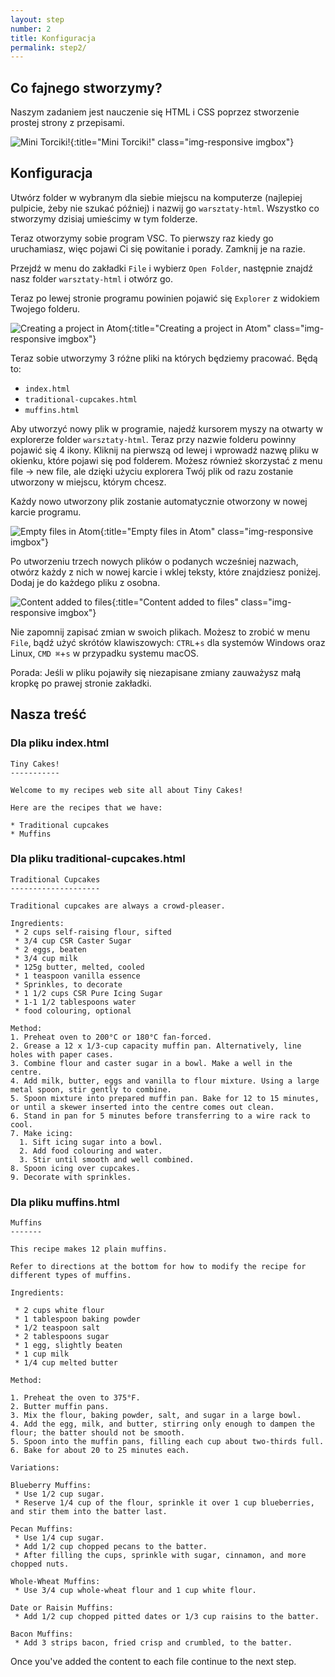 ```yaml
---
layout: step
number: 2
title: Konfiguracja
permalink: step2/
---
```


## Co fajnego stworzymy?

Naszym zadaniem jest nauczenie się HTML i CSS poprzez stworzenie prostej strony z przepisami.

![Mini Torciki!](../assets/css-fixed-homepage.png){:title="Mini Torciki!" class="img-responsive imgbox"}

## Konfiguracja

Utwórz folder w wybranym dla siebie miejscu na komputerze (najlepiej pulpicie, żeby nie szukać później) i nazwij go `warsztaty-html`. Wszystko co stworzymy dzisiaj umieścimy w tym folderze.

Teraz otworzymy sobie program VSC. To pierwszy raz kiedy go uruchamiasz, więc pojawi Ci się powitanie i porady. Zamknij je na razie.

Przejdź w menu do zakładki `File` i wybierz `Open Folder`, następnie znajdź nasz folder `warsztaty-html` i otwórz go.

Teraz po lewej stronie programu powinien pojawić się `Explorer` z widokiem Twojego folderu.

![Creating a project in Atom](../assets/atom-blank.png){:title="Creating a project in Atom" class="img-responsive imgbox"}

Teraz sobie utworzymy 3 różne pliki na których będziemy pracować. Będą to:

 * `index.html`
 * `traditional-cupcakes.html`
 * `muffins.html`

Aby utworzyć nowy plik w programie, najedź kursorem myszy na otwarty w explorerze folder `warsztaty-html`. Teraz przy nazwie folderu powinny pojawić się 4 ikony. Kliknij na pierwszą od lewej i wprowadź nazwę pliku w okienku, które pojawi się pod folderem. Możesz również skorzystać z menu file -> new file, ale dzięki użyciu explorera Twój plik od razu zostanie utworzony w miejscu, którym chcesz.

Każdy nowo utworzony plik zostanie automatycznie otworzony w nowej karcie programu.

![Empty files in Atom](../assets/atom-empty-files.png){:title="Empty files in Atom" class="img-responsive imgbox"}


Po utworzeniu trzech nowych plików o podanych wcześniej nazwach, otwórz każdy z nich w nowej karcie i wklej teksty, które znajdziesz poniżej. Dodaj je do każdego pliku z osobna.

![Content added to files](../assets/atom-unformatted-files.png){:title="Content added to files" class="img-responsive imgbox"}

Nie zapomnij zapisać zmian w swoich plikach.  Możesz to zrobić w menu `File`, bądź użyć skrótów klawiszowych: `CTRL`+`s` dla systemów Windows oraz Linux, `CMD ⌘`+`s` w przypadku systemu macOS.  

Porada: Jeśli w pliku pojawiły się niezapisane zmiany zauważysz małą kropkę po prawej stronie zakładki.

## Nasza treść

### Dla pliku index.html

```
Tiny Cakes!
-----------

Welcome to my recipes web site all about Tiny Cakes!

Here are the recipes that we have:

* Traditional cupcakes
* Muffins
```

### Dla pliku traditional-cupcakes.html

```
Traditional Cupcakes
--------------------

Traditional cupcakes are always a crowd-pleaser.

Ingredients:
 * 2 cups self-raising flour, sifted
 * 3/4 cup CSR Caster Sugar
 * 2 eggs, beaten
 * 3/4 cup milk
 * 125g butter, melted, cooled
 * 1 teaspoon vanilla essence
 * Sprinkles, to decorate
 * 1 1/2 cups CSR Pure Icing Sugar
 * 1-1 1/2 tablespoons water
 * food colouring, optional

Method:
1. Preheat oven to 200°C or 180°C fan-forced.
2. Grease a 12 x 1/3-cup capacity muffin pan. Alternatively, line holes with paper cases.
3. Combine flour and caster sugar in a bowl. Make a well in the centre.
4. Add milk, butter, eggs and vanilla to flour mixture. Using a large metal spoon, stir gently to combine.
5. Spoon mixture into prepared muffin pan. Bake for 12 to 15 minutes, or until a skewer inserted into the centre comes out clean.
6. Stand in pan for 5 minutes before transferring to a wire rack to cool.
7. Make icing:
  1. Sift icing sugar into a bowl.
  2. Add food colouring and water.
  3. Stir until smooth and well combined.
8. Spoon icing over cupcakes.
9. Decorate with sprinkles.
```

### Dla pliku muffins.html

```
Muffins
-------

This recipe makes 12 plain muffins.  

Refer to directions at the bottom for how to modify the recipe for different types of muffins.

Ingredients:

 * 2 cups white flour
 * 1 tablespoon baking powder
 * 1/2 teaspoon salt
 * 2 tablespoons sugar
 * 1 egg, slightly beaten
 * 1 cup milk
 * 1/4 cup melted butter

Method:

1. Preheat the oven to 375°F.
2. Butter muffin pans.
3. Mix the flour, baking powder, salt, and sugar in a large bowl.
4. Add the egg, milk, and butter, stirring only enough to dampen the flour; the batter should not be smooth.
5. Spoon into the muffin pans, filling each cup about two-thirds full.
6. Bake for about 20 to 25 minutes each.

Variations:

Blueberry Muffins:
 * Use 1/2 cup sugar.
 * Reserve 1/4 cup of the flour, sprinkle it over 1 cup blueberries, and stir them into the batter last.

Pecan Muffins:
 * Use 1/4 cup sugar.
 * Add 1/2 cup chopped pecans to the batter.
 * After filling the cups, sprinkle with sugar, cinnamon, and more chopped nuts.

Whole-Wheat Muffins:
 * Use 3/4 cup whole-wheat flour and 1 cup white flour.

Date or Raisin Muffins:
 * Add 1/2 cup chopped pitted dates or 1/3 cup raisins to the batter.

Bacon Muffins:
 * Add 3 strips bacon, fried crisp and crumbled, to the batter.
```

Once you've added the content to each file continue to the next step.
